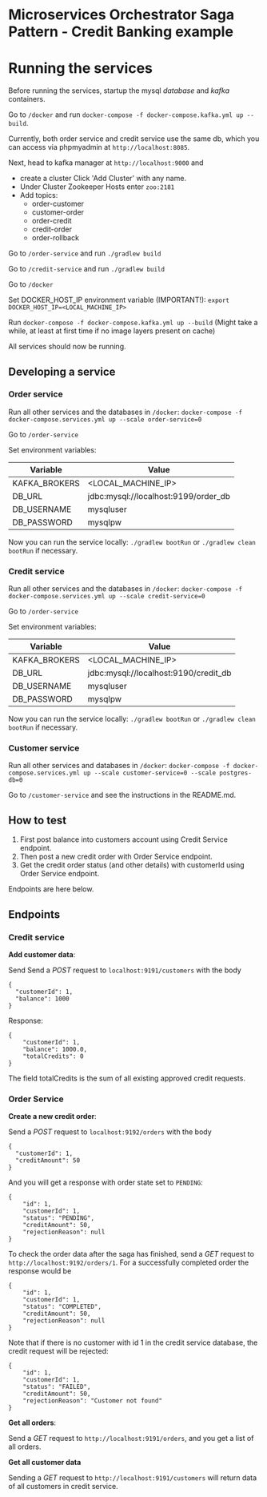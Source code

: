 # Microservices Orchestrator Saga Pattern - Credit Banking example

# Running the services

Before running the services, startup the mysql *database* and *kafka* containers. 

Go to `/docker` and run `docker-compose -f docker-compose.kafka.yml up --build`. 

Currently, both order service and credit service use the same db, which you can access via phpmyadmin at `http://localhost:8085`.

Next, head to kafka manager at `http://localhost:9000` and 

- create a cluster Click 'Add Cluster' with any name.
- Under Cluster Zookeeper Hosts enter `zoo:2181`
- Add topics:
  - order-customer
  - customer-order
  - order-credit
  - credit-order
  - order-rollback

Go to `/order-service` and run `./gradlew build`

Go to `/credit-service` and run `./gradlew build`



Go to `/docker`

Set DOCKER_HOST_IP environment variable (IMPORTANT!): `export DOCKER_HOST_IP=<LOCAL_MACHINE_IP>`

Run `docker-compose -f docker-compose.kafka.yml up --build` (Might take a while, at least at first time if no image layers present on cache)

All services should now be running.

## Developing a service

### Order service

Run all other services and the databases in `/docker`: `docker-compose -f docker-compose.services.yml up --scale order-service=0`

Go to `/order-service`

Set environment variables:

| Variable      | Value |
| ------------- | ------------- |
| KAFKA_BROKERS | <LOCAL_MACHINE_IP>  |
| DB_URL | jdbc:mysql://localhost:9199/order_db  |
| DB_USERNAME  | mysqluser  |
| DB_PASSWORD  | mysqlpw  |

Now you can run the service locally:  `./gradlew bootRun` or `./gradlew clean bootRun` if necessary. 

### Credit service

Run all other services and the databases in `/docker`: `docker-compose -f docker-compose.services.yml up --scale credit-service=0`

Go to `/order-service`

Set environment variables:

| Variable      | Value |
| ------------- | ------------- |
| KAFKA_BROKERS | <LOCAL_MACHINE_IP>  |
| DB_URL | jdbc:mysql://localhost:9190/credit_db  |
| DB_USERNAME  | mysqluser  |
| DB_PASSWORD  | mysqlpw  |

Now you can run the service locally:  `./gradlew bootRun` or `./gradlew clean bootRun` if necessary. 

### Customer service
Run all other services and databases in `/docker`: `docker-compose -f docker-compose.services.yml up --scale customer-service=0 --scale postgres-db=0`

Go to `/customer-service` and see the instructions in the README.md.

## How to test

1. First post balance into customers account using Credit Service endpoint.
2. Then post a new credit order with Order Service endpoint.
3. Get the credit order status (and other details) with customerId using Order Service endpoint.

Endpoints are here below.

## Endpoints 

### Credit service

**Add customer data**:

Send Send a *POST* request to `localhost:9191/customers` with the body 

```
{
  "customerId": 1,
  "balance": 1000
}
```
Response:

```
{
    "customerId": 1,
    "balance": 1000.0,
    "totalCredits": 0
}
```
The field totalCredits is the sum of all existing approved credit requests.

### Order Service

**Create a new credit order**:

Send a *POST* request to `localhost:9192/orders` with the body 

```
{
  "customerId": 1,
  "creditAmount": 50
}
```

And you will get a response with order state set to `PENDING`:

```
{
    "id": 1,
    "customerId": 1,
    "status": "PENDING",
    "creditAmount": 50,
    "rejectionReason": null
}
```

To check the order data after the saga has finished, send a *GET* request to `http://localhost:9192/orders/1`. For a successfully completed order the response would be 

```
{
    "id": 1,
    "customerId": 1,
    "status": "COMPLETED",
    "creditAmount": 50,
    "rejectionReason": null
}
```

Note that if there is no customer with id 1 in the credit service database, the credit request will be rejected:


```
{
    "id": 1,
    "customerId": 1,
    "status": "FAILED",
    "creditAmount": 50,
    "rejectionReason": "Customer not found"
}
```

**Get all orders**:

Send a *GET* request to `http://localhost:9191/orders`, and you get a list of all orders.


**Get all customer data**

Sending a *GET* request to `http://localhost:9191/customers` will return data of all customers in credit service.

